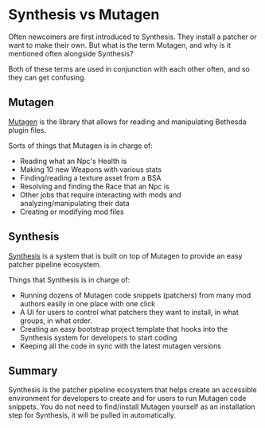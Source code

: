 # Synthesis vs Mutagen

Often newcomers are first introduced to Synthesis.  They install a patcher or want to make their own.
But what is the term Mutagen, and why is it mentioned often alongside Synthesis?

Both of these terms are used in conjunction with each other often, and so they can get confusing.

## Mutagen
[Mutagen](https://github.com/Mutagen-Modding/Mutagen) is the library that allows for reading and manipulating Bethesda plugin files.  

Sorts of things that Mutagen is in charge of:

- Reading what an Npc's Health is
- Making 10 new Weapons with various stats
- Finding/reading a texture asset from a BSA
- Resolving and finding the Race that an Npc is
- Other jobs that require interacting with mods and analyzing/manipulating their data
- Creating or modifying mod files

## Synthesis
[Synthesis](https://github.com/Mutagen-Modding/Synthesis) is a system that is built on top of Mutagen to provide an easy patcher pipeline ecosystem.  

Things that Synthesis is in charge of:

- Running dozens of Mutagen code snippets (patchers) from many mod authors easily in one place with one click
- A UI for users to control what patchers they want to install, in what groups, in what order.
- Creating an easy bootstrap project template that hooks into the Synthesis system for developers to start coding
- Keeping all the code in sync with the latest mutagen versions

## Summary
Synthesis is the patcher pipeline ecosystem that helps create an accessible environment for developers to create and for users to run Mutagen code snippets.   You do not need to find/install Mutagen yourself as an installation step for Synthesis, it will be pulled in automatically.
